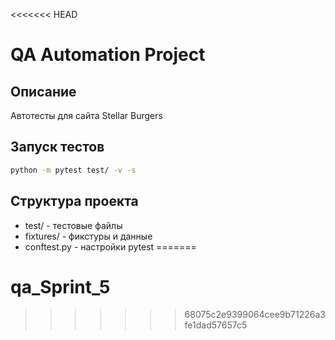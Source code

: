 <<<<<<< HEAD
# QA Automation Project

## Описание
Автотесты для сайта Stellar Burgers

## Запуск тестов
```bash
python -m pytest test/ -v -s
```

## Структура проекта
- test/ - тестовые файлы
- fixtures/ - фикстуры и данные
- conftest.py - настройки pytest
=======
# qa_Sprint_5
>>>>>>> 68075c2e9399064cee9b71226a3fe1dad57657c5
